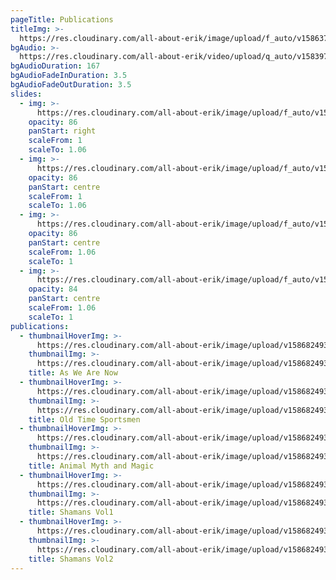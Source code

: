 ```yaml
---
pageTitle: Publications
titleImg: >-
  https://res.cloudinary.com/all-about-erik/image/upload/f_auto/v1586379475/Publications/publications-white_ihpheu.png
bgAudio: >-
  https://res.cloudinary.com/all-about-erik/video/upload/q_auto/v1583973956/Publications/5-Pennies-Norman-Greenbaum_Publications_v0zqqz.mp3
bgAudioDuration: 167
bgAudioFadeInDuration: 3.5
bgAudioFadeOutDuration: 3.5
slides:
  - img: >-
      https://res.cloudinary.com/all-about-erik/image/upload/f_auto/v1586379438/Publications/slideshow-04_vhxgr0.png
    opacity: 86
    panStart: right
    scaleFrom: 1
    scaleTo: 1.06
  - img: >-
      https://res.cloudinary.com/all-about-erik/image/upload/f_auto/v1586379438/Publications/slideshow-01_q60alk.jpg
    opacity: 86
    panStart: centre
    scaleFrom: 1
    scaleTo: 1.06
  - img: >-
      https://res.cloudinary.com/all-about-erik/image/upload/f_auto/v1586379438/Publications/slideshow-02_uqt1he.jpg
    opacity: 86
    panStart: centre
    scaleFrom: 1.06
    scaleTo: 1
  - img: >-
      https://res.cloudinary.com/all-about-erik/image/upload/f_auto/v1586379438/Publications/slideshow-03_vh1cwc.jpg
    opacity: 84
    panStart: centre
    scaleFrom: 1.06
    scaleTo: 1
publications:
  - thumbnailHoverImg: >-
      https://res.cloudinary.com/all-about-erik/image/upload/v1586824930/Publications/01-skeleton-rollover_r3h9li.jpg
    thumbnailImg: >-
      https://res.cloudinary.com/all-about-erik/image/upload/v1586824930/Publications/01-skeleton_gvhdkt.jpg
    title: As We Are Now
  - thumbnailHoverImg: >-
      https://res.cloudinary.com/all-about-erik/image/upload/v1586824930/Publications/02-old-timey-sportsman-rollover_jzrn89.jpg
    thumbnailImg: >-
      https://res.cloudinary.com/all-about-erik/image/upload/v1586824930/Publications/02-old-timey-sportsman_vn71ey.jpg
    title: Old Time Sportsmen
  - thumbnailHoverImg: >-
      https://res.cloudinary.com/all-about-erik/image/upload/v1586824930/Publications/03-animal-myth-rollover_sf8evm.jpg
    thumbnailImg: >-
      https://res.cloudinary.com/all-about-erik/image/upload/v1586824930/Publications/03-animal-myth_ufyoua.jpg
    title: Animal Myth and Magic
  - thumbnailHoverImg: >-
      https://res.cloudinary.com/all-about-erik/image/upload/v1586824930/Publications/04-shamans_vol1-rollover_rz8zew.jpg
    thumbnailImg: >-
      https://res.cloudinary.com/all-about-erik/image/upload/v1586824930/Publications/04-shamans_vol1_fuyv3c.jpg
    title: Shamans Vol1
  - thumbnailHoverImg: >-
      https://res.cloudinary.com/all-about-erik/image/upload/v1586824930/Publications/05-shamans_vol2-rollover_ulhn4c.jpg
    thumbnailImg: >-
      https://res.cloudinary.com/all-about-erik/image/upload/v1586824930/Publications/05-shamans_vol2_midyxh.jpg
    title: Shamans Vol2
---
```


